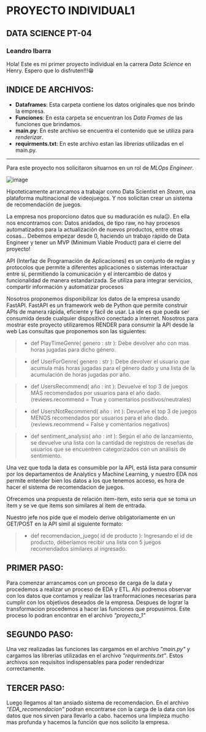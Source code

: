 # PROYECTO INDIVIDUAL1


## DATA SCIENCE PT-04
### Leandro Ibarra

Hola! Este es mi primer proyecto individual en la carrera *Data Science* en Henry.
Espero que lo disfruten!!!😁

## INDICE DE ARCHIVOS:
* **Dataframes**: Esta carpeta contiene los datos originales que nos brindo la empresa.
* **Funciones**: En esta carpeta se encuentran los *Data Frames* de las funciones que brindamos.
* **main.py**: En este archivo se encuentra el contenido que se utiliza para *renderizar*.
* **requirments.txt**: En este archivo estan las *librerias* utilizadas en el main.py.
* ****





Para este proyecto nos solicitaron situarnos en un rol de *MLOps Engineer*.


   ![image](https://github.com/leaibarra/proyecto_1_lea/assets/126922100/0064fa02-85cc-4337-9668-7c1984eba1f3)






Hipoteticamente arrancamos a trabajar como Data Scientist en *Steam*, una plataforma multinacional de videojuegos. Y nos solicitan crear un sistema de recomendación de juegos. 

La empresa nos proporciono datos que su maduración es nula😑. En ella nos encontramos con: Datos anidados, de tipo raw, no hay procesos automatizados para la actualización de nuevos productos, entre otras cosas…
Debemos empezar desde 0, haciendo un trabajo rápido de Data Engineer y tener un MVP (Minimum Viable Product) para el cierre del proyecto!


API (Interfaz de Programación de Aplicaciones) es un conjunto de reglas y protocolos que permite a diferentes aplicaciones o sistemas interactuar entre sí, permitiendo la comunicación y el intercambio de datos y funcionalidad de manera estandarizada. Se utiliza para integrar servicios, compartir información y automatizar procesos

Nosotros proponemos disponibilizar los datos de la empresa usando FastAPI. FastAPI es un framework web de Python que permite construir APIs de manera rápida, eficiente y fácil de usar. La ide es que pueda ser consumida desde cualquier dispositivo conectado a internet.
Nosotros para mostrar este proyecto utilizaremos RENDER para consumir la API desde la web
Las consultas que proponemos son las siguientes:

> * def PlayTimeGenre( genero : str ): Debe devolver año con mas horas jugadas para dicho género.

> * def UserForGenre( genero : str ): Debe devolver el usuario que acumula más horas jugadas para el género dado y una lista de la acumulación de horas jugadas por año.

> * def UsersRecommend( año : int ): Devuelve el top 3 de juegos MÁS recomendados por usuarios para el año dado. (reviews.recommend = True y comentarios positivos/neutrales)

> * def UsersNotRecommend( año : int ): Devuelve el top 3 de juegos MENOS recomendados por usuarios para el año dado. (reviews.recommend = False y comentarios negativos)

> * def sentiment_analysis( año : int ): Según el año de lanzamiento, se devuelve una lista con la cantidad de registros de reseñas de usuarios que se encuentren categorizados con un análisis de sentimiento.



Una vez que toda la data es consumible por la API, está lista para consumir por los departamentos de Analytics y Machine Learning, y nuestro EDA nos permite entender bien los datos a los que tenemos acceso, es hora de hacer el sistema de recomendacion de juegos.

Ofrecemos una propuesta de relación item-item, esto seria que se toma un item y se ve que items son similares al item de entrada.

Nuestro jefe nos pide que el modelo derive obligatoriamente en un GET/POST en la API símil al siguiente formato:

> * def recomendacion_juego( id de producto ): Ingresando el id de producto, deberíamos recibir una lista con 5 juegos recomendados similares al ingresado.


## PRIMER PASO:

 Para comenzar arrancamos con un proceso de carga de la data y procedemos a realizar un proceso de EDA y ETL. Ahi podremos observar con los datos que contamos y realizar las tranformaciones necesarias para cumplir con los objetivos deseados de la empresa.
 Despues de lograr la transformacion procedemos a hacer las funciones que propusimos.
 Este proceso lo podran encontrar en el archivo *"proyecto_1"*


## SEGUNDO PASO:

Una vez realizadas las funciones las cargamos en el archivo *"main.py"* y cargamos las librerias utilizadas en el archivo *"requirments.txt"*. Estos archivos son requisitos indispensables para poder rendedrizar correctamente.

## TERCER PASO:

Luego llegamos al tan ansiado sistema de recomendacion. En el archivo *"EDA_recomendacion"* podran encontrarse con la carga de la data con los datos que nos sirven para llevarlo a cabo. hacemos una limpieza mucho mas profunda y hacemos la función que nos solicito la empresa.
